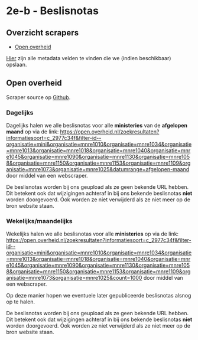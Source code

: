 # 2e-b - Beslisnotas

## Overzicht scrapers
- [Open overheid](https://open.overheid.nl/)

[Hier](../SPEC%20MetadataSchema/README.md) zijn alle metadata velden te vinden die we (indien beschikbaar) opslaan.

## Open overheid

Scraper source op [Github](https://github.com/wooverheid/WooScrapers/blob/main/Spiders/SpiderOpenOverheid.py).

### Dagelijks
Dagelijks halen we alle beslisnotas voor alle **ministeries** van de **afgelopen maand** op via de link: https://open.overheid.nl/zoekresultaten?informatiesoort=c_2977c34f&filter-id--organisatie=mini&organisatie=mnre1010&organisatie=mnre1034&organisatie=mnre1013&organisatie=mnre1018&organisatie=mnre1040&organisatie=mnre1045&organisatie=mnre1090&organisatie=mnre1130&organisatie=mnre1058&organisatie=mnre1150&organisatie=mnre1153&organisatie=mnre1109&organisatie=mnre1073&organisatie=mnre1025&datumrange=afgelopen-maand door middel van een webscraper. 

De beslisnotas worden bij ons geupload als ze geen bekende URL hebben. Dit betekent ook dat wijzigingen achteraf in bij ons bekende beslisnotas **niet** worden doorgevoerd. Ook worden ze niet verwijderd als ze niet meer op de bron website staan.

### Wekelijks/maandelijks
Wekelijks halen we alle beslisnotas voor alle **ministeries** op via de link: https://open.overheid.nl/zoekresultaten?informatiesoort=c_2977c34f&filter-id--organisatie=mini&organisatie=mnre1010&organisatie=mnre1034&organisatie=mnre1013&organisatie=mnre1018&organisatie=mnre1040&organisatie=mnre1045&organisatie=mnre1090&organisatie=mnre1130&organisatie=mnre1058&organisatie=mnre1150&organisatie=mnre1153&organisatie=mnre1109&organisatie=mnre1073&organisatie=mnre1025&count=1000 door middel van een webscraper.

Op deze manier hopen we eventuele later gepubliceerde beslisnotas alsnog op te halen.

De beslisnotas worden bij ons geupload als ze geen bekende URL hebben. Dit betekent ook dat wijzigingen achteraf in bij ons bekende beslisnotas **niet** worden doorgevoerd. Ook worden ze niet verwijderd als ze niet meer op de bron website staan.